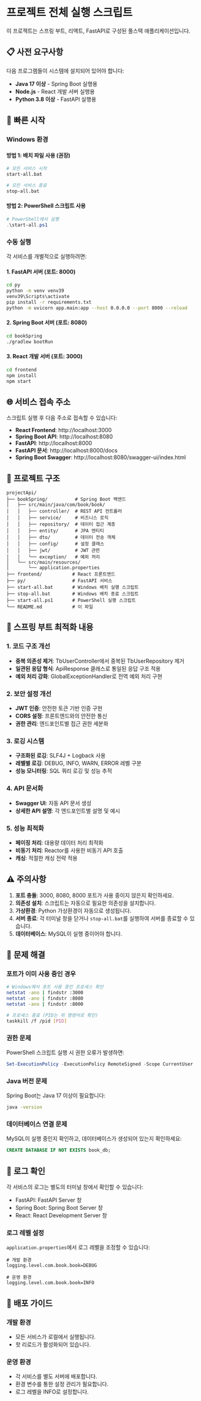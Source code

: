 # 프로젝트 전체 실행 스크립트

이 프로젝트는 스프링 부트, 리액트, FastAPI로 구성된 풀스택 애플리케이션입니다.

## 📋 사전 요구사항

다음 프로그램들이 시스템에 설치되어 있어야 합니다:

- **Java 17 이상** - Spring Boot 실행용
- **Node.js** - React 개발 서버 실행용
- **Python 3.8 이상** - FastAPI 실행용

## 🚀 빠른 시작

### Windows 환경

#### 방법 1: 배치 파일 사용 (권장)
```bash
# 모든 서비스 시작
start-all.bat

# 모든 서비스 종료
stop-all.bat
```

#### 방법 2: PowerShell 스크립트 사용
```powershell
# PowerShell에서 실행
.\start-all.ps1
```

### 수동 실행

각 서비스를 개별적으로 실행하려면:

#### 1. FastAPI 서버 (포트: 8000)
```bash
cd py
python -m venv venv39
venv39\Scripts\activate
pip install -r requirements.txt
python -m uvicorn app.main:app --host 0.0.0.0 --port 8000 --reload
```

#### 2. Spring Boot 서버 (포트: 8080)
```bash
cd bookSpring
./gradlew bootRun
```

#### 3. React 개발 서버 (포트: 3000)
```bash
cd frontend
npm install
npm start
```

## 🌐 서비스 접속 주소

스크립트 실행 후 다음 주소로 접속할 수 있습니다:

- **React Frontend**: http://localhost:3000
- **Spring Boot API**: http://localhost:8080
- **FastAPI**: http://localhost:8000
- **FastAPI 문서**: http://localhost:8000/docs
- **Spring Boot Swagger**: http://localhost:8080/swagger-ui/index.html

## 📁 프로젝트 구조

```
projectApi/
├── bookSpring/          # Spring Boot 백엔드
│   ├── src/main/java/com/book/book/
│   │   ├── controller/  # REST API 컨트롤러
│   │   ├── service/     # 비즈니스 로직
│   │   ├── repository/  # 데이터 접근 계층
│   │   ├── entity/      # JPA 엔티티
│   │   ├── dto/         # 데이터 전송 객체
│   │   ├── config/      # 설정 클래스
│   │   ├── jwt/         # JWT 관련
│   │   └── exception/   # 예외 처리
│   └── src/main/resources/
│       └── application.properties
├── frontend/           # React 프론트엔드
├── py/                 # FastAPI 서비스
├── start-all.bat       # Windows 배치 실행 스크립트
├── stop-all.bat        # Windows 배치 종료 스크립트
├── start-all.ps1       # PowerShell 실행 스크립트
└── README.md           # 이 파일
```

## 🔧 스프링 부트 최적화 내용

### 1. 코드 구조 개선
- **중복 의존성 제거**: TbUserController에서 중복된 TbUserRepository 제거
- **일관된 응답 형식**: ApiResponse<T> 클래스로 통일된 응답 구조 적용
- **예외 처리 강화**: GlobalExceptionHandler로 전역 예외 처리 구현

### 2. 보안 설정 개선
- **JWT 인증**: 안전한 토큰 기반 인증 구현
- **CORS 설정**: 프론트엔드와의 안전한 통신
- **권한 관리**: 엔드포인트별 접근 권한 세분화

### 3. 로깅 시스템
- **구조화된 로깅**: SLF4J + Logback 사용
- **레벨별 로깅**: DEBUG, INFO, WARN, ERROR 레벨 구분
- **성능 모니터링**: SQL 쿼리 로깅 및 성능 추적

### 4. API 문서화
- **Swagger UI**: 자동 API 문서 생성
- **상세한 API 설명**: 각 엔드포인트별 설명 및 예시

### 5. 성능 최적화
- **페이징 처리**: 대용량 데이터 처리 최적화
- **비동기 처리**: Reactor를 사용한 비동기 API 호출
- **캐싱**: 적절한 캐싱 전략 적용

## ⚠️ 주의사항

1. **포트 충돌**: 3000, 8080, 8000 포트가 사용 중이지 않은지 확인하세요.
2. **의존성 설치**: 스크립트는 자동으로 필요한 의존성을 설치합니다.
3. **가상환경**: Python 가상환경이 자동으로 생성됩니다.
4. **서버 종료**: 각 터미널 창을 닫거나 `stop-all.bat`를 실행하여 서버를 종료할 수 있습니다.
5. **데이터베이스**: MySQL이 실행 중이어야 합니다.

## 🔧 문제 해결

### 포트가 이미 사용 중인 경우
```bash
# Windows에서 포트 사용 중인 프로세스 확인
netstat -ano | findstr :3000
netstat -ano | findstr :8080
netstat -ano | findstr :8000

# 프로세스 종료 (PID는 위 명령어로 확인)
taskkill /f /pid [PID]
```

### 권한 문제
PowerShell 스크립트 실행 시 권한 오류가 발생하면:
```powershell
Set-ExecutionPolicy -ExecutionPolicy RemoteSigned -Scope CurrentUser
```

### Java 버전 문제
Spring Boot는 Java 17 이상이 필요합니다:
```bash
java -version
```

### 데이터베이스 연결 문제
MySQL이 실행 중인지 확인하고, 데이터베이스가 생성되어 있는지 확인하세요:
```sql
CREATE DATABASE IF NOT EXISTS book_db;
```

## 📝 로그 확인

각 서비스의 로그는 별도의 터미널 창에서 확인할 수 있습니다:
- FastAPI: FastAPI Server 창
- Spring Boot: Spring Boot Server 창  
- React: React Development Server 창

### 로그 레벨 설정
`application.properties`에서 로그 레벨을 조정할 수 있습니다:
```properties
# 개발 환경
logging.level.com.book.book=DEBUG

# 운영 환경
logging.level.com.book.book=INFO
```

## 🚀 배포 가이드

### 개발 환경
- 모든 서비스가 로컬에서 실행됩니다.
- 핫 리로드가 활성화되어 있습니다.

### 운영 환경
- 각 서비스를 별도 서버에 배포합니다.
- 환경 변수를 통한 설정 관리가 필요합니다.
- 로그 레벨을 INFO로 설정합니다. 